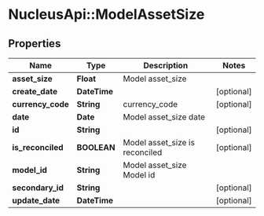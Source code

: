 # NucleusApi::ModelAssetSize

## Properties
Name | Type | Description | Notes
------------ | ------------- | ------------- | -------------
**asset_size** | **Float** | Model asset_size | 
**create_date** | **DateTime** |  | [optional] 
**currency_code** | **String** | currency_code | [optional] 
**date** | **Date** | Model asset_size date | 
**id** | **String** |  | [optional] 
**is_reconciled** | **BOOLEAN** | Model asset_size is reconciled | [optional] 
**model_id** | **String** | Model asset_size Model id | 
**secondary_id** | **String** |  | [optional] 
**update_date** | **DateTime** |  | [optional] 


